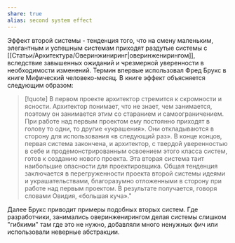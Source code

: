 ```yaml
---
share: true
alias: second system effect
---
```


Эффект второй системы - тенденция того, что на смену маленьким, элегантным и успешным системам приходят раздутые системы с [[Статьи/Архитектура/Оверинжиниринг|оверинженирингом]], вследствие завышенных ожиданий и чрезмерной уверенности в необходимости изменений.
Термин впервые использовал Фред Брукс в книге Мифический человеко-месяц.
В книге эффект объясняется следующим образом:

>[!quote]
>В первом проекте архитектор стремится к скромности и ясности. Архитектор понимает, что не знает, чем занимается, поэтому он занимается этим со старанием и самоограничением.
>При работе над первым проектом ему постоянно приходят в голову то одни, то другие «украшения». Они откладываются в сторону для использования «в следующий раз». В конце концов, первая система закончена, и архитектор, с твердой уверенностью в себе и продемонстрированным освоением этого класса систем, готов к созданию нового проекта.
>Эта вторая система таит наибольшие опасности для проектировщика. Общая тенденция заключается в перегруженности проекта второй системы идеями и украшательствами, благоразумно отложенными в сторону при работе над первым проектом. В результате получается, говоря словами Овидия, «большая куча»."

Далее Брукс приводит примеры подобных вторых систем. Где разработчики, занимались оверинженирингом делая системы слишком "гибкими" там где это не нужно, добавляли много ненужных фич или использовали неверные абстракции.
